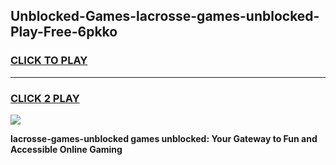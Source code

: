 
## Unblocked-Games-lacrosse-games-unblocked-Play-Free-6pkko
<h3>
<a href="https://premium76.site?title=lacrosse-games-unblocked&ref=18A">CLICK TO PLAY</a></h3>
<hr>

<h3>
<a href="https://premium76.site?title=lacrosse-games-unblocked&ref=18A">CLICK 2 PLAY</a>
  
</h3>

<a href="https://premium76.site?title=lacrosse-games-unblocked&ref=18A"><img src="https://clearcache.store/games.png"></a>


**lacrosse-games-unblocked games unblocked: Your Gateway to Fun and Accessible Online Gaming**
